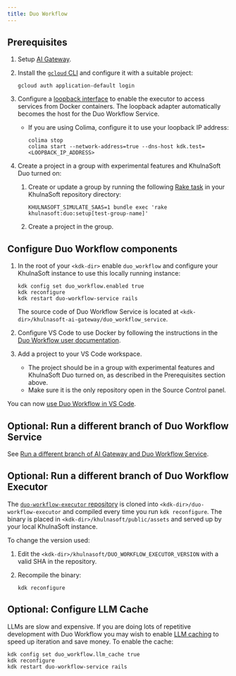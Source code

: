 ```yaml
---
title: Duo Workflow
---
```


## Prerequisites

1. Setup [AI Gateway](khulnasoft_ai_gateway.md).
1. Install the [`gcloud` CLI](https://cloud.google.com/sdk/docs/install) and configure it with a suitable project:

   ```shell
   gcloud auth application-default login
   ```

1. Configure a [loopback interface](local_network.md#create-loopback-interface) to enable the executor to access services from Docker containers. The loopback adapter automatically becomes the host for the Duo Workflow Service.
   - If you are using Colima, configure it to use your loopback IP address:

       ```shell
       colima stop
       colima start --network-address=true --dns-host kdk.test=<LOOPBACK_IP_ADDRESS>
       ```

1. Create a project in a group with experimental features and KhulnaSoft Duo turned on:
   1. Create or update a group by running the following [Rake task](https://docs.khulnasoft.com/ee/development/ai_features/#option-a-in-saas-khulnasoftcom-mode) in your KhulnaSoft repository directory:

      ```shell
      KHULNASOFT_SIMULATE_SAAS=1 bundle exec 'rake khulnasoft:duo:setup[test-group-name]'
      ```

   1. Create a project in the group.

## Configure Duo Workflow components

1. In the root of your `<kdk-dir>` enable `duo_workflow` and configure your KhulnaSoft instance to use this locally running instance:

   ```shell
   kdk config set duo_workflow.enabled true
   kdk reconfigure
   kdk restart duo-workflow-service rails
   ```

   The source code of Duo Workflow Service is located at `<kdk-dir>/khulnasoft-ai-gateway/duo_workflow_service`.

1. Configure VS Code to use Docker by following the instructions in the [Duo Workflow user documentation](https://docs.khulnasoft.com/ee/user/duo_workflow/index.html#install-docker-and-set-the-socket-file-path).
1. Add a project to your VS Code workspace.
   - The project should be in a group with experimental features and KhulnaSoft Duo turned on, as described in the Prerequisites section above.
   - Make sure it is the only repository open in the Source Control panel.

You can now [use Duo Workflow in VS Code](https://docs.khulnasoft.com/ee/user/duo_workflow/index.html#use-khulnasoft-duo-workflow-in-vs-code).

## Optional: Run a different branch of Duo Workflow Service

See [Run a different branch of AI Gateway and Duo Workflow Service](khulnasoft_ai_gateway.md#optional-run-a-different-branch-of-ai-gateway-and-duo-workflow-service).

## Optional: Run a different branch of Duo Workflow Executor

The [`duo-workflow-executor` repository](https://khulnasoft.com/khulnasoft-org/duo-workflow/duo-workflow-executor) is
cloned into `<kdk-dir>/duo-workflow-executor` and compiled every time you run
`kdk reconfigure`. The binary is placed in `<kdk-dir>/khulnasoft/public/assets` and
served up by your local KhulnaSoft instance.

To change the version used:

1. Edit the `<kdk-dir>/khulnasoft/DUO_WORKFLOW_EXECUTOR_VERSION` with a valid SHA in the repository.
1. Recompile the binary:

   ```shell
   kdk reconfigure
   ```

## Optional: Configure LLM Cache

LLMs are slow and expensive. If you are doing lots of repetitive development
with Duo Workflow you may wish to enable
[LLM caching](https://khulnasoft.com/khulnasoft-org/duo-workflow/duo-workflow-service#llm-caching)
to speed up iteration and save money. To enable the cache:

```shell
kdk config set duo_workflow.llm_cache true
kdk reconfigure
kdk restart duo-workflow-service rails
```
